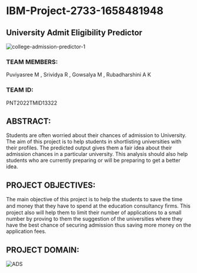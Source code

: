 # IBM-Project-2733-1658481948
## **University Admit Eligibility Predictor** 

![college-admission-predictor-1](https://user-images.githubusercontent.com/81563592/199449577-34c18ff5-83e4-4a6b-8f7b-50029545a4c3.png)


### TEAM MEMBERS:
Puviyasree M , Srividya R , Gowsalya M , Rubadharshini A K

### TEAM ID: 
PNT2022TMID13322

## ABSTRACT:

Students are often worried about their chances of admission to University. The aim of this project is to help students in shortlisting universities with their profiles. The predicted output gives them a fair idea about their admission chances in a particular university. This analysis should also help students who are currently preparing or will be preparing to get a better idea.


## PROJECT OBJECTIVES:

The main objective of this project is to help the students to save the time and money that they have to spend at the education consultancy ﬁrms.
This project also will help them to limit their number of applications to a small number by proving to them the suggestion of the universities where they have the best chance of securing admission thus saving more money on the application fees.

## PROJECT DOMAIN:

![ADS](https://user-images.githubusercontent.com/81563592/199449933-4179e901-89c7-4fca-900c-11abc3fabd34.png)








